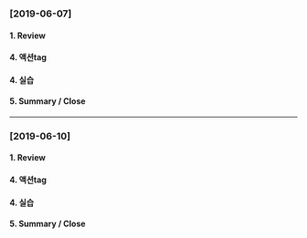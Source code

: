 

### [2019-06-07]

#### 1. Review
#### 4. 액션tag


#### 4. 실습
#### 5. Summary / Close




-----------------------------------------------------------


### [2019-06-10]

#### 1. Review
#### 4. 액션tag


#### 4. 실습
#### 5. Summary / Close